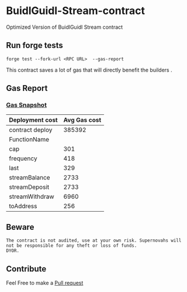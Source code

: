 # BuidlGuidl-Stream-contract
Optimized Version of BuidlGuidl Stream contract


## Run forge tests

```
forge test --fork-url <RPC URL>  --gas-report

```

This contract saves a lot of gas that will directly benefit the builders . 

 ## Gas Report 
 
 ###  [Gas Snapshot](https://github.com/supernovahs/BuidlGuidl-Stream-contract/blob/master/.gas-snapshot)
 
 
  Deployment cost | Avg Gas cost
  ----------------| --------------
  contract deploy |     385392     |
  FunctionName    |                |
    cap           |  301           | 
    frequency     |  418           |
    last          |  329           |
    streamBalance |  2733          |
    streamDeposit |  2733          |
    streamWithdraw|  6960          |
    toAddress     |  256           |
    


## Beware 
```
The contract is not audited, use at your own risk. Supernovahs will not be responsible for any theft or loss of funds. 
DYOR.
```

## Contribute

Feel Free to make a [Pull request](https://github.com/supernovahs/BuidlGuidl-Stream-contract/pulls)
